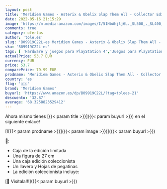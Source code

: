 ```yaml
---
layout: post
title: 'Meridiem Games - Asterix & Obelix Slap Them All - Collector Edition - Playstation 4'
date: 2022-05-16 21:15:29
image: 'https://m.media-amazon.com/images/I/51HbAhjlj6L._SL500_._SL400_.jpg'
comments: true
category: ofertas
author: 'tole.es'
slug: 'B09919C22L-es Meridiem Games - Asterix & Obelix Slap Them All -...'
sku: 'B09919C22L-es'
tags: [ 'Hardware y juegos para PlayStation 4','Juegos para PlayStation 4','Videojuegos','meridiem games','playstation','🇪🇸', ]
actualPrice: 53.7 EUR
currency: EUR
price: 53.7
comparePrice: 79.99 EUR
prodname: 'Meridiem Games - Asterix & Obelix Slap Them All - Collector Edition - Playstation 4'
country: 'es'
flag: '🇪🇸'
brand: 'Meridiem Games'
buyurl: 'https://www.amazon.es/dp/B09919C22L/?tag=tolees-21'
descuento: '32.87'
average: '68.3258823529412'
---
```


Ahora mismo tienes [{{< param title >}}]({{< param buyurl >}}) en el siguiente enlace!

[![{{< param prodname >}}]({{< param image >}})]({{< param buyurl >}})

🔎:

- Caja de la edición limitada
- Una figura de 27 cm
- Una caja edición coleccionista
- Un llavero y Hojas de pegatinas
- La edición coleccionista incluye:

[🛒 Visítala!!!]({{< param buyurl >}})
